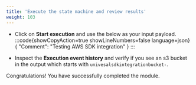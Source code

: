 ```yaml
---
title: 'Execute the state machine and review results'
weight: 103
---
```


- Click on **Start execution** and use the below as your input payload.
  :::code{showCopyAction=true showLineNumbers=false language=json}
  {
  "Comment": "Testing AWS SDK integration"
  }
  :::

- Inspect the **Execution event history** and verify if you see an s3 bucket in the output which starts with `univesalsdkintegrationbucket-`.

Congratulations! You have successfully completed the module.
